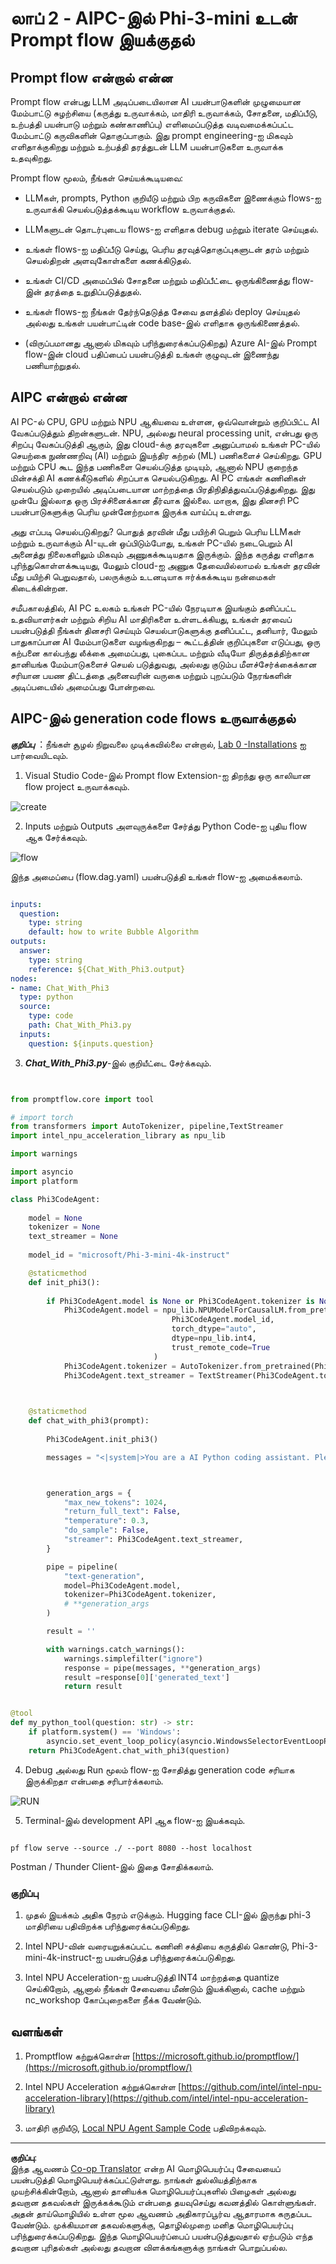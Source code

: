 <!--
CO_OP_TRANSLATOR_METADATA:
{
  "original_hash": "bc29f7fe7fc16bed6932733eac8c81b8",
  "translation_date": "2025-10-11T11:56:10+00:00",
  "source_file": "md/02.Application/02.Code/Phi3/VSCodeExt/HOL/AIPC/02.PromptflowWithNPU.md",
  "language_code": "ta"
}
-->
# **லாப் 2 - AIPC-இல் Phi-3-mini உடன் Prompt flow இயக்குதல்**

## **Prompt flow என்றால் என்ன**

Prompt flow என்பது LLM அடிப்படையிலான AI பயன்பாடுகளின் முழுமையான மேம்பாட்டு சுழற்சியை (கருத்து உருவாக்கம், மாதிரி உருவாக்கம், சோதனை, மதிப்பீடு, உற்பத்தி பயன்பாடு மற்றும் கண்காணிப்பு) எளிமைப்படுத்த வடிவமைக்கப்பட்ட மேம்பாட்டு கருவிகளின் தொகுப்பாகும். இது prompt engineering-ஐ மிகவும் எளிதாக்குகிறது மற்றும் உற்பத்தி தரத்துடன் LLM பயன்பாடுகளை உருவாக்க உதவுகிறது.

Prompt flow மூலம், நீங்கள் செய்யக்கூடியவை:

- LLMகள், prompts, Python குறியீடு மற்றும் பிற கருவிகளை இணைக்கும் flows-ஐ உருவாக்கி செயல்படுத்தக்கூடிய workflow உருவாக்குதல்.

- LLMகளுடன் தொடர்புடைய flows-ஐ எளிதாக debug மற்றும் iterate செய்யுதல்.

- உங்கள் flows-ஐ மதிப்பீடு செய்து, பெரிய தரவுத்தொகுப்புகளுடன் தரம் மற்றும் செயல்திறன் அளவுகோள்களை கணக்கிடுதல்.

- உங்கள் CI/CD அமைப்பில் சோதனை மற்றும் மதிப்பீட்டை ஒருங்கிணைத்து flow-இன் தரத்தை உறுதிப்படுத்துதல்.

- உங்கள் flows-ஐ நீங்கள் தேர்ந்தெடுத்த சேவை தளத்தில் deploy செய்யுதல் அல்லது உங்கள் பயன்பாட்டின் code base-இல் எளிதாக ஒருங்கிணைத்தல்.

- (விருப்பமானது ஆனால் மிகவும் பரிந்துரைக்கப்படுகிறது) Azure AI-இல் Prompt flow-இன் cloud பதிப்பைப் பயன்படுத்தி உங்கள் குழுவுடன் இணைந்து பணியாற்றுதல்.

## **AIPC என்றால் என்ன**

AI PC-ல் CPU, GPU மற்றும் NPU ஆகியவை உள்ளன, ஒவ்வொன்றும் குறிப்பிட்ட AI வேகப்படுத்தும் திறன்களுடன். NPU, அல்லது neural processing unit, என்பது ஒரு சிறப்பு வேகப்படுத்தி ஆகும், இது cloud-க்கு தரவுகளை அனுப்பாமல் உங்கள் PC-யில் செயற்கை நுண்ணறிவு (AI) மற்றும் இயந்திர கற்றல் (ML) பணிகளைச் செய்கிறது. GPU மற்றும் CPU கூட இந்த பணிகளை செயல்படுத்த முடியும், ஆனால் NPU குறைந்த மின்சக்தி AI கணக்கீடுகளில் சிறப்பாக செயல்படுகிறது. AI PC எங்கள் கணினிகள் செயல்படும் முறையில் அடிப்படையான மாற்றத்தை பிரதிநிதித்துவப்படுத்துகிறது. இது முன்பே இல்லாத ஒரு பிரச்சினைக்கான தீர்வாக இல்லை. மாறாக, இது தினசரி PC பயன்பாடுகளுக்கு பெரிய முன்னேற்றமாக இருக்க வாய்ப்பு உள்ளது.

அது எப்படி செயல்படுகிறது? பொதுத் தரவின் மீது பயிற்சி பெறும் பெரிய LLMகள் மற்றும் உருவாக்கும் AI-யுடன் ஒப்பிடும்போது, உங்கள் PC-யில் நடைபெறும் AI அனைத்து நிலைகளிலும் மிகவும் அணுகக்கூடியதாக இருக்கும். இந்த கருத்து எளிதாக புரிந்துகொள்ளக்கூடியது, மேலும் cloud-ஐ அணுக தேவையில்லாமல் உங்கள் தரவின் மீது பயிற்சி பெறுவதால், பலருக்கும் உடனடியாக ஈர்க்கக்கூடிய நன்மைகள் கிடைக்கின்றன.

சமீபகாலத்தில், AI PC உலகம் உங்கள் PC-யில் நேரடியாக இயங்கும் தனிப்பட்ட உதவியாளர்கள் மற்றும் சிறிய AI மாதிரிகளை உள்ளடக்கியது, உங்கள் தரவைப் பயன்படுத்தி நீங்கள் தினசரி செய்யும் செயல்பாடுகளுக்கு தனிப்பட்ட, தனியார், மேலும் பாதுகாப்பான AI மேம்பாடுகளை வழங்குகிறது – கூட்டத்தின் குறிப்புகளை எடுப்பது, ஒரு கற்பனை கால்பந்து லீக்கை அமைப்பது, புகைப்பட மற்றும் வீடியோ திருத்தத்திற்கான தானியங்க மேம்பாடுகளைச் செயல் படுத்துவது, அல்லது குடும்ப மீளச்சேர்க்கைக்கான சரியான பயண திட்டத்தை அனைவரின் வருகை மற்றும் புறப்படும் நேரங்களின் அடிப்படையில் அமைப்பது போன்றவை.

## **AIPC-இல் generation code flows உருவாக்குதல்**

***குறிப்பு*** ：நீங்கள் சூழல் நிறுவலை முடிக்கவில்லை என்றால், [Lab 0 -Installations](./01.Installations.md) ஐ பார்வையிடவும்.

1. Visual Studio Code-இல் Prompt flow Extension-ஐ திறந்து ஒரு காலியான flow project உருவாக்கவும்.

![create](../../../../../../../../../imgs/02/vscodeext/pf_create.png)

2. Inputs மற்றும் Outputs அளவுருக்களை சேர்த்து Python Code-ஐ புதிய flow ஆக சேர்க்கவும்.

![flow](../../../../../../../../../imgs/02/vscodeext/pf_flow.png)

இந்த அமைப்பை (flow.dag.yaml) பயன்படுத்தி உங்கள் flow-ஐ அமைக்கலாம்.

```yaml

inputs:
  question:
    type: string
    default: how to write Bubble Algorithm
outputs:
  answer:
    type: string
    reference: ${Chat_With_Phi3.output}
nodes:
- name: Chat_With_Phi3
  type: python
  source:
    type: code
    path: Chat_With_Phi3.py
  inputs:
    question: ${inputs.question}


```

3. ***Chat_With_Phi3.py***-இல் குறியீட்டை சேர்க்கவும்.

```python


from promptflow.core import tool

# import torch
from transformers import AutoTokenizer, pipeline,TextStreamer
import intel_npu_acceleration_library as npu_lib

import warnings

import asyncio
import platform

class Phi3CodeAgent:
    
    model = None
    tokenizer = None
    text_streamer = None
    
    model_id = "microsoft/Phi-3-mini-4k-instruct"

    @staticmethod
    def init_phi3():
        
        if Phi3CodeAgent.model is None or Phi3CodeAgent.tokenizer is None or Phi3CodeAgent.text_streamer is None:
            Phi3CodeAgent.model = npu_lib.NPUModelForCausalLM.from_pretrained(
                                    Phi3CodeAgent.model_id,
                                    torch_dtype="auto",
                                    dtype=npu_lib.int4,
                                    trust_remote_code=True
                                )
            Phi3CodeAgent.tokenizer = AutoTokenizer.from_pretrained(Phi3CodeAgent.model_id)
            Phi3CodeAgent.text_streamer = TextStreamer(Phi3CodeAgent.tokenizer, skip_prompt=True)

    

    @staticmethod
    def chat_with_phi3(prompt):
        
        Phi3CodeAgent.init_phi3()

        messages = "<|system|>You are a AI Python coding assistant. Please help me to generate code in Python.The answer only genertated Python code, but any comments and instructions do not need to be generated<|end|><|user|>" + prompt +"<|end|><|assistant|>"



        generation_args = {
            "max_new_tokens": 1024,
            "return_full_text": False,
            "temperature": 0.3,
            "do_sample": False,
            "streamer": Phi3CodeAgent.text_streamer,
        }

        pipe = pipeline(
            "text-generation",
            model=Phi3CodeAgent.model,
            tokenizer=Phi3CodeAgent.tokenizer,
            # **generation_args
        )

        result = ''

        with warnings.catch_warnings():
            warnings.simplefilter("ignore")
            response = pipe(messages, **generation_args)
            result =response[0]['generated_text']
            return result


@tool
def my_python_tool(question: str) -> str:
    if platform.system() == 'Windows':
        asyncio.set_event_loop_policy(asyncio.WindowsSelectorEventLoopPolicy())
    return Phi3CodeAgent.chat_with_phi3(question)


```

4. Debug அல்லது Run மூலம் flow-ஐ சோதித்து generation code சரியாக இருக்கிறதா என்பதை சரிபார்க்கலாம்.

![RUN](../../../../../../../../../imgs/02/vscodeext/pf_run.png)

5. Terminal-இல் development API ஆக flow-ஐ இயக்கவும்.

```

pf flow serve --source ./ --port 8080 --host localhost   

```

Postman / Thunder Client-இல் இதை சோதிக்கலாம்.

### **குறிப்பு**

1. முதல் இயக்கம் அதிக நேரம் எடுக்கும். Hugging face CLI-இல் இருந்து phi-3 மாதிரியை பதிவிறக்க பரிந்துரைக்கப்படுகிறது.

2. Intel NPU-வின் வரையறுக்கப்பட்ட கணினி சக்தியை கருத்தில் கொண்டு, Phi-3-mini-4k-instruct-ஐ பயன்படுத்த பரிந்துரைக்கப்படுகிறது.

3. Intel NPU Acceleration-ஐ பயன்படுத்தி INT4 மாற்றத்தை quantize செய்கிறோம், ஆனால் நீங்கள் சேவையை மீண்டும் இயக்கினால், cache மற்றும் nc_workshop கோப்புறைகளை நீக்க வேண்டும்.

## **வளங்கள்**

1. Promptflow கற்றுக்கொள்ள [https://microsoft.github.io/promptflow/](https://microsoft.github.io/promptflow/)

2. Intel NPU Acceleration கற்றுக்கொள்ள [https://github.com/intel/intel-npu-acceleration-library](https://github.com/intel/intel-npu-acceleration-library)

3. மாதிரி குறியீடு, [Local NPU Agent Sample Code](../../../../../../../../../code/07.Lab/01/AIPC) பதிவிறக்கவும்.

---

**குறிப்பு**:  
இந்த ஆவணம் [Co-op Translator](https://github.com/Azure/co-op-translator) என்ற AI மொழிபெயர்ப்பு சேவையைப் பயன்படுத்தி மொழிபெயர்க்கப்பட்டுள்ளது. நாங்கள் துல்லியத்திற்காக முயற்சிக்கின்றோம், ஆனால் தானியக்க மொழிபெயர்ப்புகளில் பிழைகள் அல்லது தவறான தகவல்கள் இருக்கக்கூடும் என்பதை தயவுசெய்து கவனத்தில் கொள்ளுங்கள். அதன் தாய்மொழியில் உள்ள மூல ஆவணம் அதிகாரப்பூர்வ ஆதாரமாக கருதப்பட வேண்டும். முக்கியமான தகவல்களுக்கு, தொழில்முறை மனித மொழிபெயர்ப்பு பரிந்துரைக்கப்படுகிறது. இந்த மொழிபெயர்ப்பைப் பயன்படுத்துவதால் ஏற்படும் எந்த தவறான புரிதல்கள் அல்லது தவறான விளக்கங்களுக்கு நாங்கள் பொறுப்பல்ல.